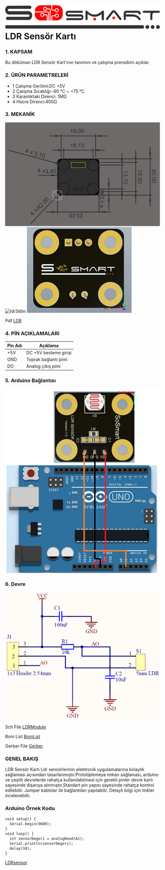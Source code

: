 # ![Build Status](Images/SoSmart.png) LDR Sensör Kartı

### 1. KAPSAM

Bu döküman LDR Sensör Kart'ının tanımını ve çalışma prensibini açıklar.

### 2. ÜRÜN PARAMETRELERİ

- 1 Çalışma Gerilimi:DC +5V
- 2 Çalışma Sıcaklığı:-60 °C  ~ +75 °C 
- 3 Karanlıktaki Direnci: 1MΩ
- 4 Hücre Direnci:400Ω

### 3. MEKANİK

![ldrdimensions](Images/ldrdimensions.png)
![ldr3dön](Images/ldr3dön.png)
![ldr3darka](Images/ldr3darka.png)

Pdf [LDR](Mechanic/LDR.pdf)

### 4. PİN AÇIKLAMALARI

|Pin Adı|Açıklama|
|------|------|
|+5V|DC +5V besleme girişi|
|GND|Toprak bağlantı pimi|
|DO|Analog çıkış pimi|

### 5. Arduino Bağlantısı

![ldra](Images/ldra.png)

### 6. Devre
![circuit](Images/circuit.png)

Sch File [LDRModule](Circuit/LDR.pdf) 

Bom List [BomList](Circuit/LDR_BomList.pdf) 

Gerber File [Gerber](Circuit/LDR_Gerber.zip)

### GENEL BAKIŞ 
LDR Sensör Kartı Ldr sensörlerinin elektronik uygulamalarına kolaylık sağlaması açısından tasarlanmıştır.Prototiplemeye imkan sağlaması, arduino ve çeşitli devrelerde rahatça kullanılabilmesi için gerekli pinler devre kartı sayesinde dışarıya alınmıştır.Standart pin yapısı sayesinde rahatça kontrol edilebilir. Jumper kablolar ile bağlantıları yapılabilir. Detaylı bilgi için linkler incelenebilir.
### Arduino Örnek Kodu
```
void setup() {
  Serial.begin(9600);
}
void loop() {
  int sensorDegeri = analogRead(A1);
  Serial.println(sensorDegeri); 
  delay(10); 
}
```

[LDRsensor](ArduionoExample/LDRsensor/LDRsensor.ino)
